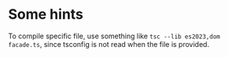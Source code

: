 # Some hints

To compile specific file, use something like `tsc --lib es2023,dom facade.ts`, since tsconfig is not read when the file is provided.
